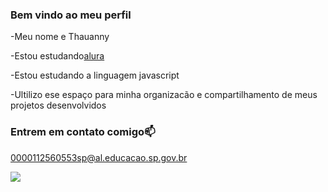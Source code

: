 ### Bem vindo ao meu perfil

-Meu nome e Thauanny

-Estou estudando[alura](alura.com.br)

-Estou estudando a linguagem javascript

-Ultilizo ese espaço para minha organizacão e compartilhamento de meus projetos desenvolvidos

### Entrem em contato comigo📫

0000112560553sp@al.educacao.sp.gov.br

![](https://gizmodo.uol.com.br/wp-content/blogs.dir/8/files/2021/02/nyan-cat.gif)
